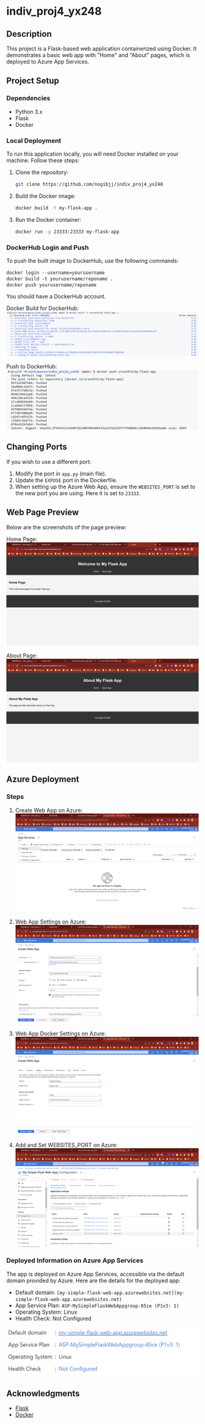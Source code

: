 # indiv_proj4_yx248

## Description
This project is a Flask-based web application containerized using Docker. It demonstrates a basic web app with "Home" and "About" pages, which is deployed to Azure App Services.

## Project Setup

### Dependencies
* Python 3.x
* Flask
* Docker

### Local Deployment
To run this application locally, you will need Docker installed on your machine. Follow these steps:

1. Clone the repository:
    ```bash
    git clone https://github.com/nogibjj/indiv_proj4_yx248
    ```

2. Build the Docker image:
    ```bash
    docker build -t my-flask-app .
    ```

3. Run the Docker container:
    ```bash
    docker run -p 23333:23333 my-flask-app
    ```

### DockerHub Login and Push
To push the built image to DockerHub, use the following commands:

    docker login --username=yourusername
    docker build -t yourusername/reponame .
    docker push yourusername/reponame

You should have a DockerHub account.

Docker Build for DockerHub:
![Docker Build](/images/build-for-dockerhub.png)

Push to DockerHub:
![Push to DockerHub](/images/push-docker.png)

## Changing Ports
If you wish to use a different port:

1. Modify the port in `app.py` (main file).
2. Update the `EXPOSE` port in the Dockerfile.
3. When setting up the Azure Web App, ensure the `WEBSITES_PORT` is set to the new port you are using. Here it is set to `23333`.

## Web Page Preview

Below are the screenshots of the page preview:

Home Page:
![Home Page](/images/home-page.png)

About Page:
![About Page](/images/about-page.png)

## Azure Deployment
### Steps
1. Create Web App on Azure:
![Create Web App](/images/create-web-app.png)

2. Web App Settings on Azure:
![Web App Settings](/images/create-web-app-setting.png)

3. Web App Docker Settings on Azure:
![Web App Docker Settings](/images/create-web-app-docker-setting.png)

4. Add and Set WEBSITES_PORT on Azure:
![Set WEBSITES_PORT](/images/set-websites_port.png)

### Deployed Information on Azure App Services
The app is deployed on Azure App Services, accessible via the default domain provided by Azure. Here are the details for the deployed app:

* Default domain: `[my-simple-flask-web-app.azurewebsites.net](my-simple-flask-web-app.azurewebsites.net)`
* App Service Plan: `ASP-MySimpleFlaskWebAppgroup-85ce (P1v3: 1)`
* Operating System: Linux
* Health Check: Not Configured

![Azure Public URL](/images/Azure-web-app-public-url.png)

## Acknowledgments
* [Flask](https://flask.palletsprojects.com/)
* [Docker](https://www.docker.com/)
